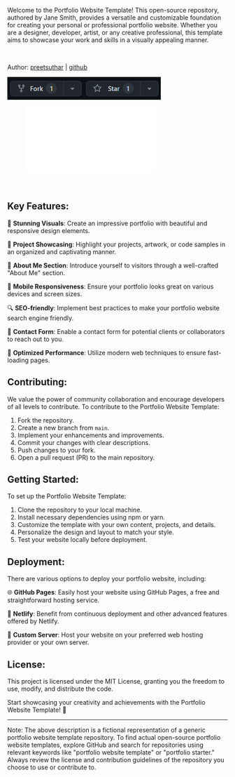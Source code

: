 
Welcome to the Portfolio Website Template! This open-source repository, authored by Jane Smith, provides a versatile and customizable foundation for creating your personal or professional portfolio website. Whether you are a designer, developer, artist, or any creative professional, this template aims to showcase your work and skills in a visually appealing manner.


</br>

Author: [preetsuthar](https://preetsuthar.me) | [github](https://github.com/preetsuthar17)
</br>

![Alt text](image.png)
</br>

<figure class="video_container">
  <iframe src="20230729-1356-59.8093197.mp4" frameborder="0" allowfullscreen="true"> </iframe>
</figure>


</br>


Key Features:
--------------------------------

🎨 **Stunning Visuals**: Create an impressive portfolio with beautiful and responsive design elements.

📝 **Project Showcasing**: Highlight your projects, artwork, or code samples in an organized and captivating manner.

💼 **About Me Section**: Introduce yourself to visitors through a well-crafted "About Me" section.

📱 **Mobile Responsiveness**: Ensure your portfolio looks great on various devices and screen sizes.

🔍 **SEO-friendly**: Implement best practices to make your portfolio website search engine friendly.

💌 **Contact Form**: Enable a contact form for potential clients or collaborators to reach out to you.

🚀 **Optimized Performance**: Utilize modern web techniques to ensure fast-loading pages.

Contributing:
--------------------------------

We value the power of community collaboration and encourage developers of all levels to contribute. To contribute to the Portfolio Website Template:

1. Fork the repository.
2. Create a new branch from `main`.
3. Implement your enhancements and improvements.
4. Commit your changes with clear descriptions.
5. Push changes to your fork.
6. Open a pull request (PR) to the main repository.

Getting Started:
--------------------------------

To set up the Portfolio Website Template:

1. Clone the repository to your local machine.
2. Install necessary dependencies using npm or yarn.
3. Customize the template with your own content, projects, and details.
4. Personalize the design and layout to match your style.
5. Test your website locally before deployment.

Deployment:
--------------------------------

There are various options to deploy your portfolio website, including:

🌐 **GitHub Pages**: Easily host your website using GitHub Pages, a free and straightforward hosting service.

🚀 **Netlify**: Benefit from continuous deployment and other advanced features offered by Netlify.

🔧 **Custom Server**: Host your website on your preferred web hosting provider or your own server.

License:
--------------------------------

This project is licensed under the MIT License, granting you the freedom to use, modify, and distribute the code.

Start showcasing your creativity and achievements with the Portfolio Website Template! 🎉

---

Note: The above description is a fictional representation of a generic portfolio website template repository. To find actual open-source portfolio website templates, explore GitHub and search for repositories using relevant keywords like "portfolio website template" or "portfolio starter." Always review the license and contribution guidelines of the repository you choose to use or contribute to.